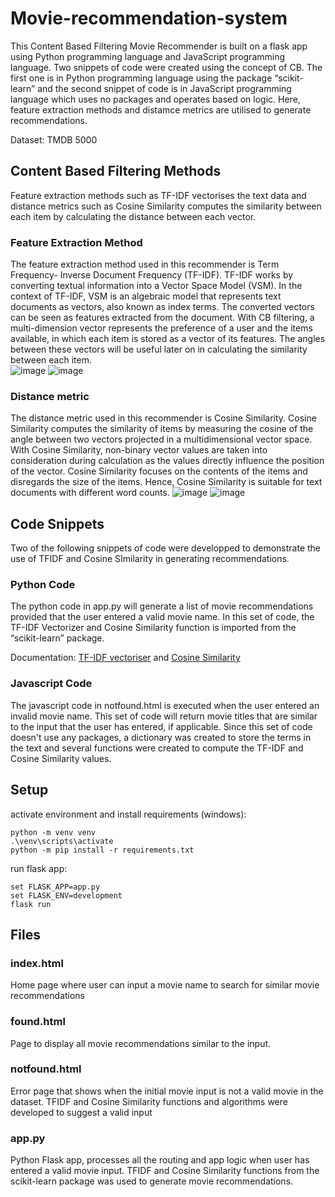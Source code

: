 # Movie-recommendation-system

This Content Based Filtering Movie Recommender is built on a flask app using Python programming language and JavaScript programming language. Two snippets of code were created using the concept of CB. The first one is in Python programming language using the package “scikit-learn” and the second snippet of code is in JavaScript programming language which uses no packages and operates based on logic. Here, feature extraction methods and distamce metrics are utilised to generate recommendations. 

Dataset: TMDB 5000


## Content Based Filtering Methods

Feature extraction methods such as TF-IDF vectorises the text data and distance metrics such as Cosine Similarity computes the similarity between each item by calculating the distance between each vector.

### Feature Extraction Method
The feature extraction method used in this recommender is Term Frequency- Inverse Document Frequency (TF-IDF). TF-IDF works by converting textual information into a Vector Space Model (VSM). In the context of TF-IDF, VSM is an algebraic model that represents text documents as vectors, also known as index terms. The converted vectors can be seen as features extracted from the document. With CB filtering, a multi-dimension vector represents the preference of a user and the items available, in which each item is stored as a vector of its features. The angles between these vectors will be useful later on in calculating the similarity between each item.   
![image](https://user-images.githubusercontent.com/65379600/129465678-66d0773d-6faf-4759-8235-bf7d2e96aefa.png) ![image](https://user-images.githubusercontent.com/65379600/129465918-24743bfe-cc19-44aa-80bc-d8f85a75e6a2.png)  
### Distance metric
The distance metric used in this recommender is Cosine Similarity. Cosine Similarity computes the similarity of items by measuring the cosine of the angle between two vectors projected in a multidimensional vector space. With Cosine Similarity, non-binary vector values are taken into consideration during calculation as the values directly influence the position of the vector. Cosine Similarity focuses on the contents of the items and disregards the size of the items. Hence, Cosine Similarity is suitable for text documents with different word counts. 
![image](https://user-images.githubusercontent.com/65379600/129465404-790cbc28-ee78-4c2f-85c8-e40f82ac72d6.png)   ![image](https://user-images.githubusercontent.com/65379600/129466224-5b165535-f7be-4378-a8bb-0438d4e60574.png)


## Code Snippets

Two of the following snippets of code were developped to demonstrate the use of TFIDF and Cosine SImilarity in generating recommendations.

### Python Code
The python code in app.py will generate a list of movie recommendations provided that the user entered a valid movie name. In this set of code, the TF-IDF Vectorizer and Cosine Similarity function is imported from the “scikit-learn” package.

Documentation: [TF-IDF vectoriser](https://scikit-learn.org/stable/modules/generated/sklearn.feature_extraction.text.TfidfVectorizer.html?highlight=tfidf#sklearn.feature_extraction.text.TfidfVectorizer) and [Cosine Similarity](https://scikit-learn.org/stable/modules/generated/sklearn.metrics.pairwise.cosine_similarity.html#sklearn.metrics.pairwise.cosine_similarity)

### Javascript Code
The javascript code in notfound.html is executed when the user entered an invalid movie name. This set of code will return movie titles that are similar to the input that the user has entered, if applicable. Since this set of code doesn't use any packages, a dictionary was created to store the terms in the text and several functions were created to compute the TF-IDF and Cosine Similarity values.


## Setup
activate environment and install requirements (windows):
```
python -m venv venv
.\venv\scripts\activate
python -m pip install -r requirements.txt 
```

run flask app:
```
set FLASK_APP=app.py
set FLASK_ENV=development
flask run
```


## Files
### index.html
Home page where user can input a movie name to search for similar movie recommendations

### found.html
Page to display all movie recommendations similar to the input.

### notfound.html
Error page that shows when the initial movie input is not a valid movie in the dataset.
TFIDF and Cosine Similarity functions and algorithms were developed to suggest a valid input

### app.py
Python Flask app, processes all the routing and app logic when user has entered a valid movie input.
TFIDF and Cosine Similarity functions from the scikit-learn package was used to generate movie recommendations.
